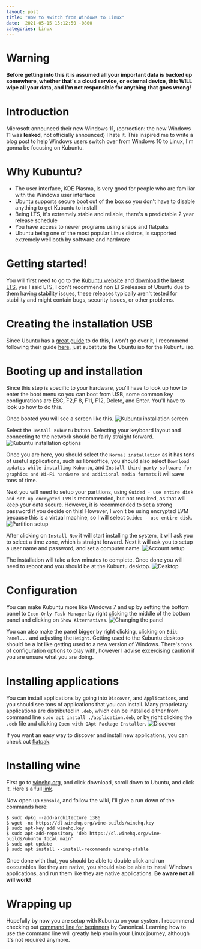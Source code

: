 ```yaml
---
layout:	post
title: "How to switch from Windows to Linux"
date:  2021-05-15 15:12:50 -0800
categories: Linux
---
```


# Warning
**Before getting into this it is assumed all your important data is backed up somewhere, whether that's a cloud service, or external device, this WILL wipe all your data, and I'm not responsible for anything that goes wrong!**

# Introduction
~~Microsoft announced their new Windows 11~~, (correction: the new Windows 11 was **leaked**, not officially announced) I hate it. This inspired me to write a blog post to help Windows users switch over from Windows 10 to Linux, I'm gonna be focusing on Kubuntu.

# Why Kubuntu?
* The user interface, KDE Plasma, is very good for people who are familiar with the Windows user interface
* Ubuntu supports secure boot out of the box so you don't have to disable anything to get Kubuntu to install
* Being LTS, it's extremely stable and reliable, there's a predictable 2 year release schedule
* You have access to newer programs using snaps and flatpaks
* Ubuntu being one of the most popular Linux distros, is supported extremely well both by software and hardware

# Getting started!
You will first need to go to the [Kubuntu website](https://kubuntu.org/) and [download](https://kubuntu.org/getkubuntu/) the [latest LTS](https://cdimage.ubuntu.com/kubuntu/releases/20.04.2/release/kubuntu-20.04.2.0-desktop-amd64.iso), yes I said LTS, I don't recommend non LTS releases of Ubuntu due to them having stability issues, these releases typically aren't tested for stability and might contain bugs, security issues, or other problems.

# Creating the installation USB
Since Ubuntu has a [great guide](https://ubuntu.com/tutorials/create-a-usb-stick-on-windows) to do this, I won't go over it, I recommend following their guide [here](https://ubuntu.com/tutorials/create-a-usb-stick-on-windows), just substitute the Ubuntu iso for the Kubuntu iso.

# Booting up and installation
Since this step is specific to your hardware, you'll have to look up how to enter the boot menu so you can boot from USB, some common key configurations are ESC, F2,F 8, F11, F12, Delete, and Enter. You'll have to look up how to do this.

Once booted you will see a screen like this.
![Kubuntu installation screen](/assets/linux-for-windows-users/Screenshot_20210615_153619.png)

Select the `Install Kubuntu` button. Selecting your keyboard layout and connecting to the network should be fairly straight forward.
![Kubuntu installation options](/assets/linux-for-windows-users/Screenshot_20210615_155723.png)

Once you are here, you should select the `Normal installation` as it has tons of useful applications, such as libreoffice, you should also select `Download updates while installing Kubuntu`, and `Install third-party software for graphics and Wi-Fi hardware and additional media formats` it will save tons of time.

Next you will need to setup your partitions, using `Guided - use entire disk and set up encrypted LVM` is recommended, but not required, as that will keep your data secure. However, it is recommended to set a strong password if you decide on this! However, I won't be using encrypted LVM because this is a virtual machine, so I will select `Guided - use entire disk`.
![Partition setup](/assets/linux-for-windows-users/Screenshot_20210615_160332.png)

After clicking on `Install Now` it will start installing the system, it will ask you to select a time zone, which is straight forward. Next it will ask you to setup a user name and password, and set a computer name.
![Account setup](/assets/linux-for-windows-users/Screenshot_20210615_160612.png)

The installation will take a few minutes to complete. Once done you will need to reboot and you should be at the Kubuntu desktop.
![Desktop](/assets/linux-for-windows-users/Screenshot_20210615_173103.png)

# Configuration
You can make Kubuntu more like Windows 7 and up by setting the bottom panel to `Icon-Only Task Manager` by right clicking the middle of the bottom panel and clicking on `Show Alternatives`.
![Changing the panel](/assets/linux-for-windows-users/Screenshot_20210615_173450.png)

You can also make the panel bigger by right clicking, clicking on `Edit Panel...` and adjusting the `Height`.
Getting used to the Kubuntu desktop should be a lot like getting used to a new version of Windows. There's tons of configuration options to play with, however I advise excercising caution if you are unsure what you are doing.

# Installing applications
You can install applications by going into `Discover`, and `Applications`, and you should see tons of applications that you can install. Many proprietary applications are distributed in `.deb`, which can be installed either from command line `sudo apt install ./application.deb`, or by right clicking the `.deb` file and clicking `Open with QApt Package Installer`.
![Discover](/assets/linux-for-windows-users/Screenshot_20210615_175223.png)

If you want an easy way to discover and install new applications, you can check out [flatpak](https://www.flatpak.org/).

# Installing wine
First go to [winehq.org](https://www.winehq.org), and click download, scroll down to Ubuntu, and click it. Here's a full [link](https://wiki.winehq.org/Ubuntu).

Now open up `Konsole`, and follow the wiki, I'll give a run down of the commands here:
```
$ sudo dpkg --add-architecture i386
$ wget -nc https://dl.winehq.org/wine-builds/winehq.key
$ sudo apt-key add winehq.key
$ sudo apt-add-repository 'deb https://dl.winehq.org/wine-builds/ubuntu focal main'
$ sudo apt update
$ sudo apt install --install-recommends winehq-stable
```

Once done with that, you should be able to double click and run executables like they are native, you should also be able to install Windows applications, and run them like they are native applications. **Be aware not all will work!**

# Wrapping up
Hopefully by now you are setup with Kubuntu on your system. I recommend checking out [command line for beginners](https://ubuntu.com/tutorials/command-line-for-beginners) by Canonical. Learning how to use the command line will greatly help you in your Linux journey, although it's not required anymore.
